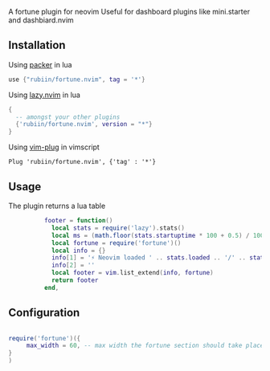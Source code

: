 A fortune plugin for neovim
Useful for dashboard plugins like mini.starter and dashbiard.nvim 

## Installation

Using [packer](https://github.com/wbthomason/packer.nvim) in lua

```lua
use {"rubiin/fortune.nvim", tag = '*'}
```

Using [lazy.nvim](https://github.com/folke/lazy.nvim) in lua

```lua
{
  -- amongst your other plugins
  {'rubiin/fortune.nvim', version = "*"}
}
```

Using [vim-plug](https://github.com/junegunn/vim-plug) in vimscript

```vim
Plug 'rubiin/fortune.nvim', {'tag' : '*'}
```

## Usage
The plugin returns a lua table
```lua
          footer = function()
            local stats = require('lazy').stats()
            local ms = (math.floor(stats.startuptime * 100 + 0.5) / 100)
            local fortune = require('fortune')()
            local info = {}
            info[1] = '⚡ Neovim loaded ' .. stats.loaded .. '/' .. stats.count .. ' plugins in ' .. ms .. 'ms'
            info[2] = ''
            local footer = vim.list_extend(info, fortune)
            return footer
          end,

```

## Configuration
```lua

require('fortune')({
     max_width = 60, -- max width the fortune section should take place
}
)
```
